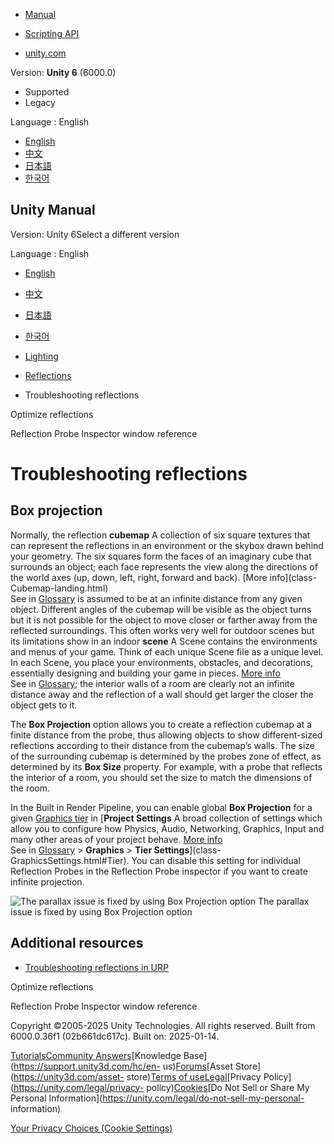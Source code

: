 [](https://docs.unity3d.com)

  * [Manual](../Manual/index.html)
  * [Scripting API](../ScriptReference/index.html)

  * [unity.com](https://unity.com/)

Version: **Unity 6** (6000.0)

  * Supported
  * Legacy

Language : English

  * [English](/Manual/AdvancedRefProbe.html)
  * [中文](/cn/current/Manual/AdvancedRefProbe.html)
  * [日本語](/ja/current/Manual/AdvancedRefProbe.html)
  * [한국어](/kr/current/Manual/AdvancedRefProbe.html)

[](https://docs.unity3d.com)

## Unity Manual

Version: Unity 6Select a different version

Language : English

  * [English](/Manual/AdvancedRefProbe.html)
  * [中文](/cn/current/Manual/AdvancedRefProbe.html)
  * [日本語](/ja/current/Manual/AdvancedRefProbe.html)
  * [한국어](/kr/current/Manual/AdvancedRefProbe.html)

  * [Lighting](LightingOverview.html)
  * [Reflections](reflections-landing.html)
  * Troubleshooting reflections

[](RefProbePerformance.html)

Optimize reflections

[](class-ReflectionProbe.html)

Reflection Probe Inspector window reference

# Troubleshooting reflections

## Box projection

Normally, the reflection **cubemap** A collection of six square textures that
can represent the reflections in an environment or the skybox drawn behind
your geometry. The six squares form the faces of an imaginary cube that
surrounds an object; each face represents the view along the directions of the
world axes (up, down, left, right, forward and back). [More info](class-
Cubemap-landing.html)  
See in [Glossary](Glossary.html#Cubemap) is assumed to be at an infinite
distance from any given object. Different angles of the cubemap will be
visible as the object turns but it is not possible for the object to move
closer or farther away from the reflected surroundings. This often works very
well for outdoor scenes but its limitations show in an indoor **scene** A
Scene contains the environments and menus of your game. Think of each unique
Scene file as a unique level. In each Scene, you place your environments,
obstacles, and decorations, essentially designing and building your game in
pieces. [More info](CreatingScenes.html)  
See in [Glossary](Glossary.html#Scene); the interior walls of a room are
clearly not an infinite distance away and the reflection of a wall should get
larger the closer the object gets to it.

The **Box Projection** option allows you to create a reflection cubemap at a
finite distance from the probe, thus allowing objects to show different-sized
reflections according to their distance from the cubemap’s walls. The size of
the surrounding cubemap is determined by the probes zone of effect, as
determined by its **Box Size** property. For example, with a probe that
reflects the interior of a room, you should set the size to match the
dimensions of the room.

In the Built in Render Pipeline, you can enable global **Box Projection** for
a given [Graphics tier](graphics-tiers.html) in [**Project Settings** A broad
collection of settings which allow you to configure how Physics, Audio,
Networking, Graphics, Input and many other areas of your project behave. [More
info](comp-ManagerGroup.html)  
See in [Glossary](Glossary.html#ProjectSettings) > **Graphics** > **Tier
Settings**](class-GraphicsSettings.html#Tier). You can disable this setting
for individual Reflection Probes in the Reflection Probe inspector if you want
to create infinite projection.

![The parallax issue is fixed by using Box Projection
option](../uploads/Main/GraphicsSettings_BoxProjection.jpg) The parallax issue
is fixed by using Box Projection option

## Additional resources

  * [Troubleshooting reflections in URP](urp/lighting/reflection-probes-troubleshooting.html)

[](RefProbePerformance.html)

Optimize reflections

[](class-ReflectionProbe.html)

Reflection Probe Inspector window reference

Copyright ©2005-2025 Unity Technologies. All rights reserved. Built from
6000.0.36f1 (02b661dc617c). Built on: 2025-01-14.

[Tutorials](https://learn.unity.com/)[Community
Answers](https://answers.unity3d.com)[Knowledge
Base](https://support.unity3d.com/hc/en-
us)[Forums](https://forum.unity3d.com)[Asset Store](https://unity3d.com/asset-
store)[Terms of
use](https://docs.unity3d.com/Manual/TermsOfUse.html)[Legal](https://unity.com/legal)[Privacy
Policy](https://unity.com/legal/privacy-
policy)[Cookies](https://unity.com/legal/cookie-policy)[Do Not Sell or Share
My Personal Information](https://unity.com/legal/do-not-sell-my-personal-
information)

[Your Privacy Choices (Cookie Settings)](javascript:void\(0\);)

